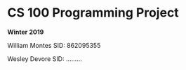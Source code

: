 

# CS 100 Programming Project
**Winter 2019**

William Montes SID: 862095355

Wesley Devore	 SID: .........

